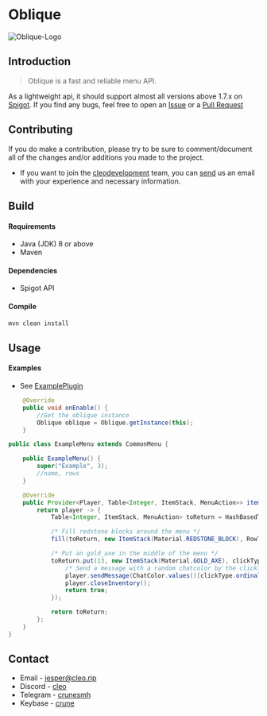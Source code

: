 # Oblique
![Oblique-Logo](https://i.gyazo.com/6c288423ba5d48c9f33cd07dbea99a5d.png)

Introduction
---
> Oblique is a fast and reliable menu API.

As a lightweight api, it should support almost all versions above 1.7.x on [Spigot](https://hub.spigotmc.org/stash/projects/SPIGOT/repos/spigot/browse).
If you find any bugs, feel free to open an [Issue](https://github.com/cleodevelopment/oblique/issues) or a [Pull Request](https://github.com/cleodevelopment/oblique/pulls)

Contributing
---

If you do make a contribution, please try to be sure to comment/document all of the changes and/or additions you made to the project.
* If you want to join the [cleodevelopment](https://github.com/cleodevelopment) team, you can [send](mailto://jesper@cleo.rip) us an email with your experience and necessary information.

Build
---
#### Requirements
* Java (JDK) 8 or above
* Maven

#### Dependencies
* Spigot API

#### Compile
```sh
mvn clean install
```
Usage
---
#### Examples
* See [ExamplePlugin](https://github.com/cleodevelopment/oblique/blob/master/src/main/java/rip/cleo/oblique/example/ExamplePlugin.java)
```java
    @Override
    public void onEnable() {
        //Get the oblique instance
        Oblique oblique = Oblique.getInstance(this);
    }
```
```java
public class ExampleMenu extends CommonMenu {

    public ExampleMenu() {
        super("Example", 3);
        //name, rows
    }

    @Override
    public Provider<Player, Table<Integer, ItemStack, MenuAction>> itemProvider() {
        return player -> {
            Table<Integer, ItemStack, MenuAction> toReturn = HashBasedTable.create();

            /* Fill redstone blocks around the menu */
            fill(toReturn, new ItemStack(Material.REDSTONE_BLOCK), RowType.AROUND);

            /* Put an gold_axe in the middle of the menu */
            toReturn.put(13, new ItemStack(Material.GOLD_AXE), clickType -> {
                /* Send a message with a random chatcolor by the clickTypes enum-ordinal incremented by one */
                player.sendMessage(ChatColor.values()[clickType.ordinal() + 1] + "You clicked: " + clickType);
                player.closeInventory();
                return true;
            });

            return toReturn;
        };
    }
}
```
Contact
---
* Email - [jesper@cleo.rip](mailto://jesper@cleo.rip)
* Discord - [cleo](https://discord.gg/Q7GFejJ)
* Telegram - [crunesmh](https://t.me/crunesmh)
* Keybase - [crune](https://keybase.io/crune)
